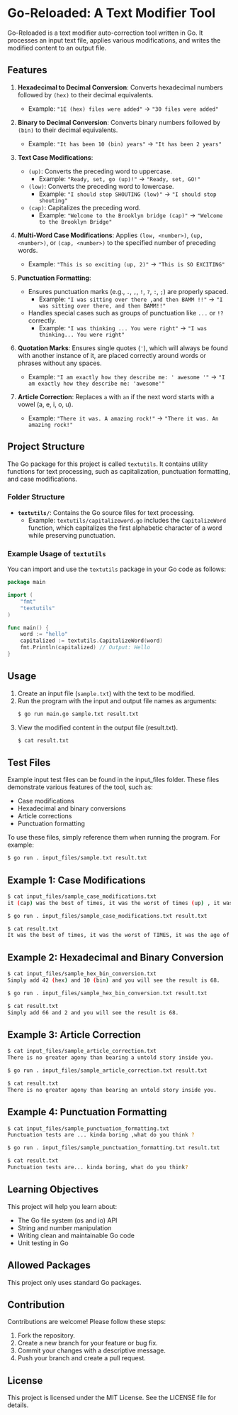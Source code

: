 # Go-Reloaded: A Text Modifier Tool

Go-Reloaded is a text modifier auto-correction tool written in Go. It processes an input text file, applies various modifications, and writes the modified content to an output file.

## Features

1. **Hexadecimal to Decimal Conversion**: Converts hexadecimal numbers followed by `(hex)` to their decimal equivalents.
   - Example: `"1E (hex) files were added"` → `"30 files were added"`

2. **Binary to Decimal Conversion**: Converts binary numbers followed by `(bin)` to their decimal equivalents.
   - Example: `"It has been 10 (bin) years"` → `"It has been 2 years"`

3. **Text Case Modifications**:
   - `(up)`: Converts the preceding word to uppercase.
     - Example: `"Ready, set, go (up)!"` → `"Ready, set, GO!"`
   - `(low)`: Converts the preceding word to lowercase.
     - Example: `"I should stop SHOUTING (low)"` → `"I should stop shouting"`
   - `(cap)`: Capitalizes the preceding word.
     - Example: `"Welcome to the Brooklyn bridge (cap)"` → `"Welcome to the Brooklyn Bridge"`

4. **Multi-Word Case Modifications**: Applies `(low, <number>)`, `(up, <number>)`, or `(cap, <number>)` to the specified number of preceding words.
   - Example: `"This is so exciting (up, 2)"` → `"This is SO EXCITING"`

5. **Punctuation Formatting**:
   - Ensures punctuation marks (e.g., `.`, `,`, `!`, `?`, `:`, `;`) are properly spaced.
     - Example: `"I was sitting over there ,and then BAMM !!"` → `"I was sitting over there, and then BAMM!!"`
   - Handles special cases such as groups of punctuation like `...` or `!?` correctly.
     - Example: `"I was thinking ... You were right"` → `"I was thinking... You were right"`

6. **Quotation Marks**: Ensures single quotes (`'`), which will always be found with another instance of it, are placed correctly around words or phrases without any spaces.
   - Example: `"I am exactly how they describe me: ' awesome '"` → `"I am exactly how they describe me: 'awesome'"`

7. **Article Correction**: Replaces `a` with `an` if the next word starts with a vowel (a, e, i, o, u).
   - Example: `"There it was. A amazing rock!"` → `"There it was. An amazing rock!"`

## Project Structure

The Go package for this project is called `textutils`. It contains utility functions for text processing, such as capitalization, punctuation formatting, and case modifications.

### Folder Structure

- **`textutils/`**: Contains the Go source files for text processing.
  - Example: `textutils/capitalizeword.go` includes the `CapitalizeWord` function, which capitalizes the first alphabetic character of a word while preserving punctuation.

### Example Usage of `textutils`

You can import and use the `textutils` package in your Go code as follows:

```go
package main

import (
    "fmt"
    "textutils"
)

func main() {
    word := "hello"
    capitalized := textutils.CapitalizeWord(word)
    fmt.Println(capitalized) // Output: Hello
}
```
## Usage

1. Create an input file (`sample.txt`) with the text to be modified.
2. Run the program with the input and output file names as arguments:
   ```bash
   $ go run main.go sample.txt result.txt
   ```
3. View the modified content in the output file (result.txt).
   ```bash
   $ cat result.txt
   ```

## Test Files
Example input test files can be found in the input_files folder. These files demonstrate various features of the tool, such as:

- Case modifications
- Hexadecimal and binary conversions
- Article corrections
- Punctuation formatting

To use these files, simply reference them when running the program. For example:
```bash
$ go run . input_files/sample.txt result.txt
```

## Example 1: Case Modifications
```bash
$ cat input_files/sample_case_modifications.txt
it (cap) was the best of times, it was the worst of times (up) , it was the age of wisdom, it was the age of foolishness (cap, 6) , it was the epoch of belief, it was the epoch of incredulity, it was the season of Light, it was the season of darkness, it was the spring of hope, IT WAS THE (low, 3) winter of despair.

$ go run . input_files/sample_case_modifications.txt result.txt

$ cat result.txt
It was the best of times, it was the worst of TIMES, it was the age of wisdom, It Was The Age Of Foolishness, it was the epoch of belief, it was the epoch of incredulity, it was the season of Light, it was the season of darkness, it was the spring of hope, it was the winter of despair.
```

## Example  2: Hexadecimal and Binary Conversion 
```bash
$ cat input_files/sample_hex_bin_conversion.txt
Simply add 42 (hex) and 10 (bin) and you will see the result is 68.

$ go run . input_files/sample_hex_bin_conversion.txt result.txt

$ cat result.txt
Simply add 66 and 2 and you will see the result is 68.
```

## Example 3: Article Correction
```bash
$ cat input_files/sample_article_correction.txt
There is no greater agony than bearing a untold story inside you.

$ go run . input_files/sample_article_correction.txt result.txt

$ cat result.txt
There is no greater agony than bearing an untold story inside you.
```

## Example 4: Punctuation Formatting
```bash
$ cat input_files/sample_punctuation_formatting.txt
Punctuation tests are ... kinda boring ,what do you think ?

$ go run . input_files/sample_punctuation_formatting.txt result.txt

$ cat result.txt
Punctuation tests are... kinda boring, what do you think?
```

## Learning Objectives
This project will help you learn about:

- The Go file system (os and io) API
- String and number manipulation
- Writing clean and maintainable Go code
- Unit testing in Go

## Allowed Packages
This project only uses standard Go packages.

## Contribution
Contributions are welcome! Please follow these steps:

1. Fork the repository.
2. Create a new branch for your feature or bug fix.
3. Commit your changes with a descriptive message.
4. Push your branch and create a pull request.

## License
This project is licensed under the MIT License. See the LICENSE file for details.